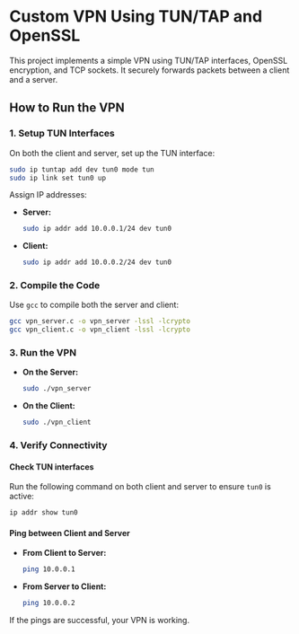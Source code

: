 # Custom VPN Using TUN/TAP and OpenSSL

This project implements a simple VPN using TUN/TAP interfaces, OpenSSL encryption, and TCP sockets. It securely forwards packets between a client and a server.

## How to Run the VPN

### 1. Setup TUN Interfaces

On both the client and server, set up the TUN interface:

```bash
sudo ip tuntap add dev tun0 mode tun
sudo ip link set tun0 up
```

Assign IP addresses:

- **Server:**
  ```bash
  sudo ip addr add 10.0.0.1/24 dev tun0
  ```
- **Client:**
  ```bash
  sudo ip addr add 10.0.0.2/24 dev tun0
  ```

### 2. Compile the Code

Use `gcc` to compile both the server and client:

```bash
gcc vpn_server.c -o vpn_server -lssl -lcrypto
gcc vpn_client.c -o vpn_client -lssl -lcrypto
```

### 3. Run the VPN

- **On the Server:**
  ```bash
  sudo ./vpn_server
  ```

- **On the Client:**
  ```bash
  sudo ./vpn_client
  ```

### 4. Verify Connectivity

#### Check TUN interfaces
Run the following command on both client and server to ensure `tun0` is active:

```bash
ip addr show tun0
```

#### Ping between Client and Server

- **From Client to Server:**
  ```bash
  ping 10.0.0.1
  ```

- **From Server to Client:**
  ```bash
  ping 10.0.0.2
  ```

If the pings are successful, your VPN is working.
